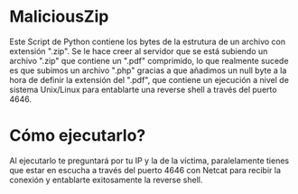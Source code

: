 # MaliciousZip
Este Script de Python contiene los bytes de la estrutura de un archivo con extensión ".zip". Se le hace creer al servidor que se está subiendo un archivo ".zip" que contiene un ".pdf" comprimido, lo que realmente sucede es que subimos un archivo ".php" gracias a que añadimos un null byte a la hora de definir la extensión del ".pdf", que contiene un ejecución a nivel de sistema Unix/Linux para entablarte una reverse shell a través del puerto 4646.

# Cómo ejecutarlo?

Al ejecutarlo te preguntará por tu IP y la de la víctima, paralelamente tienes que estar en escucha a través del puerto 4646 con Netcat para recibir la conexión y entablarte exitosamente la reverse shell.
